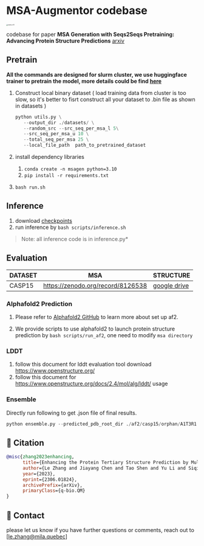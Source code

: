 # MSA-Augmentor codebase

<img src="https://p.ipic.vip/9l6wrb.png" alt="method (1)" style="zoom: 25%;" />

codebase for paper **MSA Generation with Seqs2Seqs Pretraining:
Advancing Protein Structure Predictions** [arxiv]([https://arxiv.org/abs/2306.01824](https://openreview.net/pdf/fd516f23b421f9d03d5b978b03eded9900f0a462.pdf))

## Pretrain

**All the commands are designed for slurm cluster, we use huggingface trainer to pretrain the model, more details could be find [here](https://huggingface.co/docs/transformers/main_classes/trainer)**

   1. Construct local binary dataset ( load training data from cluster is too slow, so it's better to  fisrt construct all your dataset to .bin file as shown in datasets )

      ```python
      python utils.py \
         --output_dir ./datasets/ \
         --random_src --src_seq_per_msa_l 5\
         --src_seq_per_msa_u 10 \
         --total_seq_per_msa 25 \
         --local_file_path  path_to_pretrained_dataset 
      ```

   2. install dependency libraries
      1. `conda create -n msagen python=3.10`
      2. `pip install -r requirements.txt`

   3. `bash run.sh`

## Inference

1. download [checkpoints](https://drive.google.com/file/d/12cYk3WZDX18j-9xwYK9uu2kaGjmLuowB/view)
2. run inference by `bash scripts/inference.sh`

> Note: all inference code is in inference.py*

## Evaluation

| DATASET | MSA                                 | STRUCTURE                                                                                   |
| ------- | ----------------------------------- | ------------------------------------------------------------------------------------------- |
| CASP15  | <https://zenodo.org/record/8126538> | [google drive](https://github.com/deepmind/alphafold/blob/main/docs/casp15_predictions.zip) |

### Alphafold2 Prediction

1. Please refer to [Alphafold2 GitHub](https://github.com/deepmind/alphafold) to learn more about set up af2.

2. We provide scripts to use alphafold2 to launch protein structure prediction by `bash scripts/run_af2`, one need to modify `msa directory`

### LDDT

 1. follow this document for lddt evaluation tool download <https://www.openstructure.org/>
 2. follow this document for <https://www.openstructure.org/docs/2.4/mol/alg/lddt/> usage

### Ensemble

Directly run following to get .json file of final results.

```python
python ensemble.py --predicted_pdb_root_dir ./af2/casp15/orphan/A1T3R1.5/
```

## :paperclip: Citation

```bibtex
@misc{zhang2023enhancing,
      title={Enhancing the Protein Tertiary Structure Prediction by Multiple Sequence Alignment Generation}, 
      author={Le Zhang and Jiayang Chen and Tao Shen and Yu Li and Siqi Sun},
      year={2023},
      eprint={2306.01824},
      archivePrefix={arXiv},
      primaryClass={q-bio.QM}
}
```

## :email: Contact

please let us know if you have further questions or comments, reach out to [le.zhang@mila.quebec]
